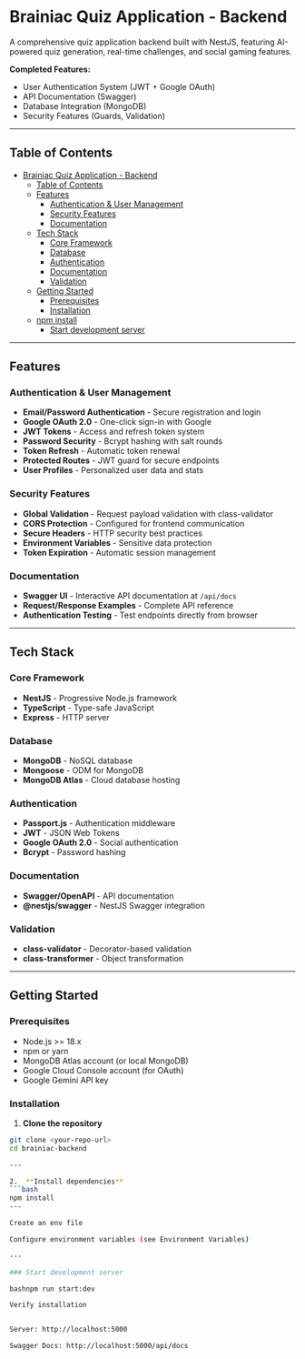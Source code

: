 # Brainiac Quiz Application - Backend

A comprehensive quiz application backend built with NestJS, featuring AI-powered quiz generation, real-time challenges, and social gaming features.


**Completed Features:**
- User Authentication System (JWT + Google OAuth)
- API Documentation (Swagger)
- Database Integration (MongoDB)
- Security Features (Guards, Validation)

---

## Table of Contents

- [Brainiac Quiz Application - Backend](#brainiac-quiz-application---backend)
  - [Table of Contents](#table-of-contents)
  - [Features](#features)
    - [Authentication \& User Management](#authentication--user-management)
    - [Security Features](#security-features)
    - [Documentation](#documentation)
  - [Tech Stack](#tech-stack)
    - [Core Framework](#core-framework)
    - [Database](#database)
    - [Authentication](#authentication)
    - [Documentation](#documentation-1)
    - [Validation](#validation)
  - [Getting Started](#getting-started)
    - [Prerequisites](#prerequisites)
    - [Installation](#installation)
  - [npm install](#npm-install)
    - [Start development server](#start-development-server)

---

## Features

### Authentication & User Management
- **Email/Password Authentication** - Secure registration and login
- **Google OAuth 2.0** - One-click sign-in with Google
- **JWT Tokens** - Access and refresh token system
- **Password Security** - Bcrypt hashing with salt rounds
- **Token Refresh** - Automatic token renewal
- **Protected Routes** - JWT guard for secure endpoints
- **User Profiles** - Personalized user data and stats

### Security Features
- **Global Validation** - Request payload validation with class-validator
- **CORS Protection** - Configured for frontend communication
- **Secure Headers** - HTTP security best practices
- **Environment Variables** - Sensitive data protection
- **Token Expiration** - Automatic session management

### Documentation
- **Swagger UI** - Interactive API documentation at `/api/docs`
- **Request/Response Examples** - Complete API reference
- **Authentication Testing** - Test endpoints directly from browser

---

## Tech Stack

### Core Framework
- **NestJS** - Progressive Node.js framework
- **TypeScript** - Type-safe JavaScript
- **Express** - HTTP server

### Database
- **MongoDB** - NoSQL database
- **Mongoose** - ODM for MongoDB
- **MongoDB Atlas** - Cloud database hosting

### Authentication
- **Passport.js** - Authentication middleware
- **JWT** - JSON Web Tokens
- **Google OAuth 2.0** - Social authentication
- **Bcrypt** - Password hashing

### Documentation
- **Swagger/OpenAPI** - API documentation
- **@nestjs/swagger** - NestJS Swagger integration

### Validation
- **class-validator** - Decorator-based validation
- **class-transformer** - Object transformation

---

## Getting Started

### Prerequisites

- Node.js >= 18.x
- npm or yarn
- MongoDB Atlas account (or local MongoDB)
- Google Cloud Console account (for OAuth)
- Google Gemini API key

### Installation

1. **Clone the repository**
```bash
git clone <your-repo-url>
cd brainiac-backend

---

2.  **Install dependencies**
```bash
npm install
---

Create an env file

Configure environment variables (see Environment Variables)

---

### Start development server

bashnpm run start:dev

Verify installation


Server: http://localhost:5000

Swagger Docs: http://localhost:5000/api/docs